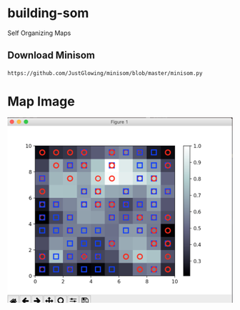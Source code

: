 # building-som

Self Organizing Maps

## Download Minisom

`https://github.com/JustGlowing/minisom/blob/master/minisom.py`

# Map Image
![map](map.png)
